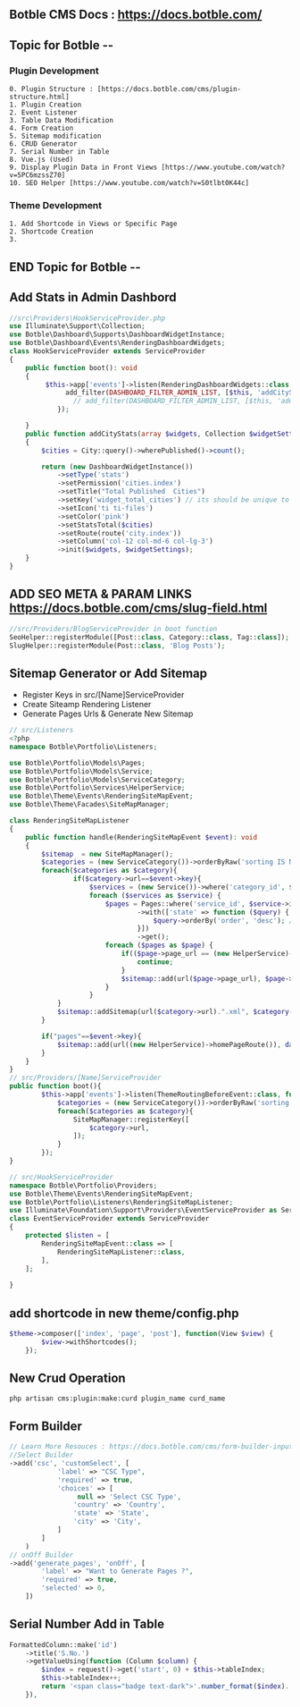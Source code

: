 ## Botble CMS Docs : https://docs.botble.com/

## Topic for Botble  -- 
### Plugin Development
    0. Plugin Structure : [https://docs.botble.com/cms/plugin-structure.html]
    1. Plugin Creation
    2. Event Listener 
    3. Table Data Modification
    4. Form Creation
    5. Sitemap modification
    6. CRUD Generator
    7. Serial Number in Table
    8. Vue.js (Used)
    9. Display Plugin Data in Front Views [https://www.youtube.com/watch?v=5PC6mzssZ70]
    10. SEO Helper [https://www.youtube.com/watch?v=S0tlbt0K44c]
### Theme Development
    1. Add Shortcode in Views or Specific Page
    2. Shortcode Creation
    3. 
## END Topic for Botble  --
    
    
## Add Stats in Admin Dashbord
```php
//src\Providers\HookServiceProvider.php
use Illuminate\Support\Collection;
use Botble\Dashboard\Supports\DashboardWidgetInstance;
use Botble\Dashboard\Events\RenderingDashboardWidgets;
class HookServiceProvider extends ServiceProvider
{
    public function boot(): void
    {
         $this->app['events']->listen(RenderingDashboardWidgets::class, function () {
              add_filter(DASHBOARD_FILTER_ADMIN_LIST, [$this, 'addCityStats'], 1, 3);
                // add_filter(DASHBOARD_FILTER_ADMIN_LIST, [$this, 'addStateStats'], 2, 3);
            });

    }
    public function addCityStats(array $widgets, Collection $widgetSettings): array
    {
        $cities = City::query()->wherePublished()->count();

        return (new DashboardWidgetInstance())
            ->setType('stats')
            ->setPermission('cities.index')
            ->setTitle("Total Published  Cities")
            ->setKey('widget_total_cities') // its should be unique to display in admin dashbord
            ->setIcon('ti ti-files')
            ->setColor('pink')
            ->setStatsTotal($cities)
            ->setRoute(route('city.index'))
            ->setColumn('col-12 col-md-6 col-lg-3')
            ->init($widgets, $widgetSettings);
    }
}
```
## ADD SEO META & PARAM LINKS  https://docs.botble.com/cms/slug-field.html
```php
//src/Providers/BlogServiceProvider in boot function
SeoHelper::registerModule([Post::class, Category::class, Tag::class]);
SlugHelper::registerModule(Post::class, 'Blog Posts');
```
## Sitemap Generator or Add Sitemap        
- Register Keys in src/[Name]ServiceProvider
- Create Siteamp Rendering Listener
- Generate Pages Urls & Generate New Sitemap  
```php
// src/Listeners
<?php
namespace Botble\Portfolio\Listeners;

use Botble\Portfolio\Models\Pages;
use Botble\Portfolio\Models\Service;
use Botble\Portfolio\Models\ServiceCategory;
use Botble\Portfolio\Services\HelperService;
use Botble\Theme\Events\RenderingSiteMapEvent;
use Botble\Theme\Facades\SiteMapManager;

class RenderingSiteMapListener
{
    public function handle(RenderingSiteMapEvent $event): void
    {
        $sitemap  = new SiteMapManager();
        $categories = (new ServiceCategory())->orderByRaw('sorting IS NULL, sorting ASC')->get();
        foreach($categories as $category){
                if($category->url==$event->key){
                    $services = (new Service())->where('category_id', $category->id)->get();   
                    foreach ($services as $service) {
                        $pages = Pages::where('service_id', $service->id)
                                ->with(['state' => function ($query) {
                                    $query->orderBy('order', 'desc'); // Sort states when eager loading
                                }])
                                ->get();
                        foreach ($pages as $page) {
                            if(($page->page_url == (new HelperService)->homePageRoute())){
                                continue;
                            }
                            $sitemap::add(url($page->page_url), $page->created_at, "0.8", 'monthly');
                        }
                    }
            }
            $sitemap::addSitemap(url($category->url).".xml", $category->updated_at); 
        }

        if("pages"==$event->key){
            $sitemap::add(url((new HelperService)->homePageRoute()), date('Y-m-d H:m'), "1.0", 'daily');
        }
    }
}
// src/Providers/[Name]ServiceProvider
public function boot(){
        $this->app['events']->listen(ThemeRoutingBeforeEvent::class, function () {
            $categories = (new ServiceCategory())->orderByRaw('sorting IS NULL, sorting ASC')->get();
            foreach($categories as $category){
                SiteMapManager::registerKey([
                    $category->url,
                ]);
            }
        });
}

// src/HookServiceProvider
namespace Botble\Portfolio\Providers;
use Botble\Theme\Events\RenderingSiteMapEvent;
use Botble\Portfolio\Listeners\RenderingSiteMapListener;
use Illuminate\Foundation\Support\Providers\EventServiceProvider as ServiceProvider;
class EventServiceProvider extends ServiceProvider
{
    protected $listen = [
        RenderingSiteMapEvent::class => [
            RenderingSiteMapListener::class,
        ],
    ];
    
}

```

## add shortcode in new theme/config.php 
```php
$theme->composer(['index', 'page', 'post'], function(View $view) {
        $view->withShortcodes();
    });
```

## New Crud Operation
```
php artisan cms:plugin:make:curd plugin_name curd_name
```

## Form Builder
```php
// Learn More Resouces : https://docs.botble.com/cms/form-builder-input-fields.html
//Select Builder
->add('csc', 'customSelect', [
            'label' => "CSC Type",
            'required' => true,
            'choices' => [
                 null => 'Select CSC Type',
                'country' => 'Country',
                'state' => 'State',
                'city' => 'City',
            ]
        ]
    )
// onOff Builder
->add('generate_pages', 'onOff', [
        'label' => "Want to Generate Pages ?",
        'required' => true,
        'selected' => 0,
    ])
```
## Serial Number Add in Table
```php
FormattedColumn::make('id')
    ->title('S.No.')
    ->getValueUsing(function (Column $column) {
        $index = request()->get('start', 0) + $this->tableIndex;
        $this->tableIndex++;
        return '<span class="badge text-dark">'.number_format($index).'</span>';
    }),
```
